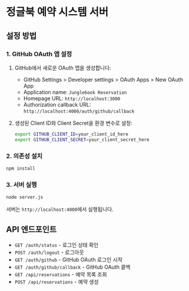 # 정글북 예약 시스템 서버

## 설정 방법

### 1. GitHub OAuth 앱 설정

1. GitHub에서 새로운 OAuth 앱을 생성합니다:
   - GitHub Settings > Developer settings > OAuth Apps > New OAuth App
   - Application name: `Junglebook Reservation`
   - Homepage URL: `http://localhost:3000`
   - Authorization callback URL: `http://localhost:4000/auth/github/callback`

2. 생성된 Client ID와 Client Secret을 환경 변수로 설정:
   ```bash
   export GITHUB_CLIENT_ID=your_client_id_here
   export GITHUB_CLIENT_SECRET=your_client_secret_here
   ```

### 2. 의존성 설치

```bash
npm install
```

### 3. 서버 실행

```bash
node server.js
```

서버는 `http://localhost:4000`에서 실행됩니다.

## API 엔드포인트

- `GET /auth/status` - 로그인 상태 확인
- `POST /auth/logout` - 로그아웃
- `GET /auth/github` - GitHub OAuth 로그인 시작
- `GET /auth/github/callback` - GitHub OAuth 콜백
- `GET /api/reservations` - 예약 목록 조회
- `POST /api/reservations` - 예약 생성
